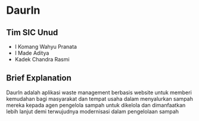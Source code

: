 # DaurIn

## Tim SIC Unud

- I Komang Wahyu Pranata
- I Made Aditya
- Kadek Chandra Rasmi

## Brief Explanation

DaurIn adalah aplikasi waste management berbasis website untuk memberi kemudahan bagi masyarakat dan tempat usaha dalam menyalurkan sampah mereka kepada agen pengelola sampah untuk dikelola dan dimanfaatkan lebih lanjut demi terwujudnya modernisasi dalam pengelolaan sampah
